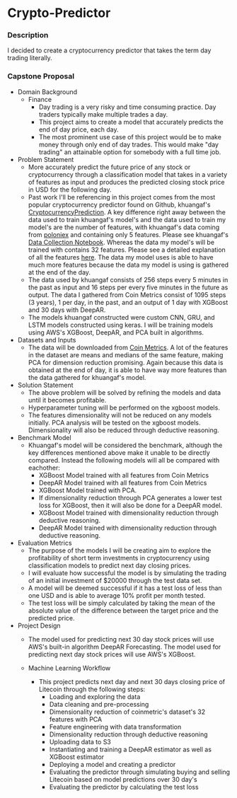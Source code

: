 # Crypto-Predictor

### Description

I decided to create a cryptocurrency predictor that takes the term day trading literally.  

### Capstone Proposal

- Domain Background
  - Finance
    - Day trading is a very risky and time consuming practice. Day traders typically make multiple trades a day.  
    - This project aims to create a model that accurately predicts the end of day price, each day.
    - The most prominent use case of this project would be to make money through only end of day trades. This would make "day trading" an attainable option for somebody with a full time job. 
- Problem Statement
  - More accurately predict the future price of any stock or cryptocurrency through a classification model that takes in a variety of features as input and produces the predicted closing stock price in USD for the following day.
  - Past work I'll be referencing in this project comes from the most popular cryptocurrency predictor found on Github, khuangaf's [CryptocurrencyPrediction](https://github.com/khuangaf/CryptocurrencyPrediction). A key difference right away between the data used to train khuangaf's model's and the data used to train my model's are the number of features, with khuangaf's data coming from [poloniex](https://docs.poloniex.com/#introduction) and containing only 5 features. Please see khuangaf's [Data Collection Notebook](https://github.com/khuangaf/CryptocurrencyPrediction/blob/master/DataCollection.ipynb). Whereas the data my model's will be trained with contains 32 features. Please see a detailed explanation of all the features [here](https://coinmetrics.io/community-data-dictionary/). The data my model uses is able to have much more features because the data my model is using is gathered at the end of the day.
  - The data used by khuangaf consists of 256 steps every 5 minutes in the past as input and 16 steps per every five minutes in the future as output. The data I gathered from Coin Metrics consist of 1095 steps (3 years), 1 per day, in the past, and an output of 1 day with XGBoost and 30 days with DeepAR.
  - The models khuangaf constructed were custom CNN, GRU, and LSTM models constructed using keras. I will be training models using AWS's XGBoost, DeepAR, and PCA built in algorithms.
- Datasets and Inputs
  - The data will be downloaded from [Coin Metrics](https://coinmetrics.io/data-downloads/). A lot of the features in the dataset are means and medians of the same feature, making PCA for dimension reduction promising. Again because this data is obtained at the end of day, it is able to have way more features than the data gathered for khuangaf's model.
- Solution Statement
  - The above problem will be solved by refining the models and data until it becomes profitable. 
  - Hyperparameter tuning will be performed on the xgboost models.  
  - The features dimensionality will not be reduced on any models initially. PCA analysis will be tested on the xgboost models. Dimensionality will also be reduced through deductive reasoning.   
- Benchmark Model
  - Khuangaf's model will be considered the benchmark, although the key differences mentioned above make it unable to be directly compared. Instead the following models will all be compared with eachother:
    - XGBoost Model trained with all features from Coin Metrics
    - DeepAR Model trained with all features from Coin Metrics
    - XGBoost Model trained with PCA.
    - If dimensionality reduction through PCA generates a lower test loss for XGBoost, then it will also be done for a DeepAR model.
    - XGBoost Model trained with dimensionality reduction through deductive reasoning.
    - DeepAR Model trained with dimensionality reduction through deductive reasoning.
- Evaluation Metrics
  - The purpose of the models I will be creating aim to explore the profitability of short term investments in cryptocurrency using classification models to predict next day closing prices. 
  - I will evaluate how successful the model is by simulating the trading of an initial investment of $20000 through the test data set.
  - A model will be deemed successful if it has a test loss of less than one USD and is able to average 10% profit per month tested. 
  - The test loss will be simply calculated by taking the mean of the absolute value of the difference between the target price and the predicted price.
- Project Design
  - The model used for predicting next 30 day stock prices will use AWS's built-in algorithm DeepAR Forecasting. The model used for predicting next day stock prices will use AWS's XGBoost. 

  - Machine Learning Workflow

    - This project predicts next day and next 30 days closing price of Litecoin through the following steps:
      * Loading and exploring the data
      * Data cleaning and pre-processing
      * Dimensionality reduction of coinmetric's dataset's 32 features with PCA
      * Feature engineering with data transformation
      * Dimensionality reduction through deductive reasoning
      * Uploading data to S3
      * Instantiating and training a DeepAR estimator as well as XGBoost estimator
      * Deploying a model and creating a predictor
      * Evaluating the predictor through simulating buying and selling Litecoin based on model predictions over 30 day's
      * Evaluating the predictor by calculating the test loss
